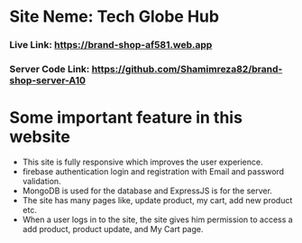 # Site Neme: Tech Globe Hub 

### Live Link: https://brand-shop-af581.web.app

### Server Code Link: https://github.com/Shamimreza82/brand-shop-server-A10


# Some important feature in this website

* This site is fully responsive which improves the user experience. 
* firebase authentication login and registration with Email and password validation. 
* MongoDB is used for the database and ExpressJS is for the server.  
* The site has many pages like, update product, my cart, add new product etc. 
* When a user logs in to the site, the site gives him permission to access a add product, product update, and My Cart page.



